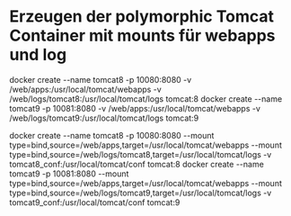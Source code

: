 # Erzeugen der polymorphic Tomcat Container mit mounts für webapps und log

docker create --name tomcat8 -p 10080:8080 -v /web/apps:/usr/local/tomcat/webapps -v /web/logs/tomcat8:/usr/local/tomcat/logs tomcat:8
docker create --name tomcat9 -p 10081:8080 -v /web/apps:/usr/local/tomcat/webapps -v /web/logs/tomcat9:/usr/local/tomcat/logs tomcat:9

docker create --name tomcat8 -p 10080:8080 --mount type=bind,source=/web/apps,target=/usr/local/tomcat/webapps --mount type=bind,source=/web/logs/tomcat8,target=/usr/local/tomcat/logs -v tomcat8_conf:/usr/local/tomcat/conf tomcat:8
docker create --name tomcat9 -p 10081:8080 --mount type=bind,source=/web/apps,target=/usr/local/tomcat/webapps --mount type=bind,source=/web/logs/tomcat9,target=/usr/local/tomcat/logs -v tomcat9_conf:/usr/local/tomcat/conf tomcat:9


